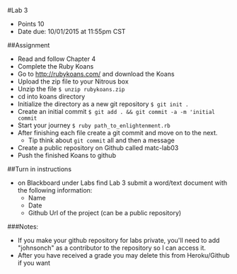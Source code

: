 #Lab 3
* Points 10
* Date due: 10/01/2015 at 11:55pm CST

##Assignment
* Read and follow Chapter 4
* Complete the Ruby Koans
* Go to http://rubykoans.com/ and download the Koans
* Upload the zip file to your Nitrous box
* Unzip the file ```$ unzip rubykoans.zip```
* cd into koans directory
* Initialize the directory as a new git repository ```$ git init .```
* Create an initial commit ```$ git add . && git commit -a -m 'initial commit```
* Start your journey ```$ ruby path_to_enlightenment.rb```
* After finishing each file create a git commit and move on to the next. 
  * Tip think about ```git commit``` all and then a message
* Create a public repository on Github called matc-lab03
* Push the finished Koans to github

##Turn in instructions
* on Blackboard under Labs find Lab 3 submit a word/text document with the following information:
  * Name
  * Date
  * Github Url of the project (can be a public repository)

###Notes:
* If you make your github repository for labs private, you'll need to add "johnsonch" as a contributor to the repository so I can access it.
* After you have received a grade you may delete this from Heroku/Github if you want
